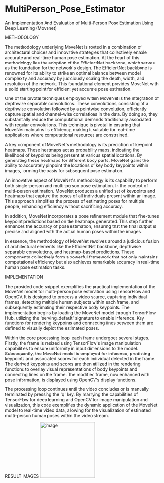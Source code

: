 # MultiPerson_Pose_Estimator
An Implementation And Evaluation of Multi-Person Pose Estimation Using Deep Learning (Movenet) 

METHODOLOGY

The methodology underlying MoveNet is rooted in a combination of architectural choices and innovative strategies that collectively enable accurate and real-time human pose estimation. At the heart of this methodology lies the adoption of the EfficientNet backbone, which serves as the foundation for the network's design. The EfficientNet backbone is renowned for its ability to strike an optimal balance between model complexity and accuracy by judiciously scaling the depth, width, and resolution of the network. This foundational element provides MoveNet with a solid starting point for efficient yet accurate pose estimation.

One of the pivotal techniques employed within MoveNet is the integration of depthwise separable convolutions. These convolutions, consisting of a depthwise convolution followed by a pointwise convolution, efficiently capture spatial and channel-wise correlations in the data. By doing so, they substantially reduce the computational demands traditionally associated with regular convolutions. This technique is pivotal in ensuring that MoveNet maintains its efficiency, making it suitable for real-time applications where computational resources are constrained.

A key component of MoveNet's methodology is its prediction of keypoint heatmaps. These heatmaps act as probability maps, indicating the likelihood of keypoints being present at various spatial locations. By generating these heatmaps for different body parts, MoveNet gains the ability to accurately pinpoint the locations of key body keypoints within images, forming the basis for subsequent pose estimation. 

An innovative aspect of MoveNet's methodology is its capability to perform both single-person and multi-person pose estimation. In the context of multi-person estimation, MoveNet produces a unified set of keypoints and heatmaps that capture the poses of all individuals present within an image. This approach simplifies the process of estimating poses for multiple people, enhancing efficiency without sacrificing accuracy.

In addition, MoveNet incorporates a pose refinement module that fine-tunes keypoint predictions based on the heatmaps generated. This step further enhances the accuracy of pose estimation, ensuring that the final output is precise and aligned with the actual human poses within the images.

In essence, the methodology of MoveNet revolves around a judicious fusion of architectural elements like the EfficientNet backbone, depthwise separable convolutions, and heatmap-based predictions. These components collectively form a powerful framework that not only maintains computational efficiency but also achieves remarkable accuracy in real-time human pose estimation tasks.

IMPLEMENTATION

The provided code snippet exemplifies the practical implementation of the MoveNet model for multi-person pose estimation using TensorFlow and OpenCV. It is designed to process a video source, capturing individual frames, detecting multiple human subjects within each frame, and subsequently estimating their respective body keypoints. The implementation begins by loading the MoveNet model through TensorFlow Hub, utilizing the 'serving_default' signature to enable inference. Key functions for rendering keypoints and connecting lines between them are defined to visually depict the estimated poses.

Within the core processing loop, each frame undergoes several stages. Firstly, the frame is resized using TensorFlow's image manipulation capabilities to ensure uniformity in input dimensions to the model. Subsequently, the MoveNet model is employed for inference, predicting keypoints and associated scores for each individual detected in the frame. The derived keypoints and scores are then utilized in the rendering functions to overlay visual representations of body keypoints and connecting lines on the frame. The modified frame, now enhanced with pose information, is displayed using OpenCV's display functions.

The processing loop continues until the video concludes or is manually terminated by pressing the 'q' key. By marrying the capabilities of TensorFlow for deep learning and OpenCV for image manipulation and visualization, this code exemplifies the dynamic application of the MoveNet model to real-time video data, allowing for the visualization of estimated multi-person human poses within the video stream.

RESULT IMAGES
<img width="180" alt="image" src="https://github.com/PurvajaNarayan/MultiPerson_Pose_Estimator/assets/154343922/f227ad5a-b65c-40be-acb8-54bd07ec057e">
